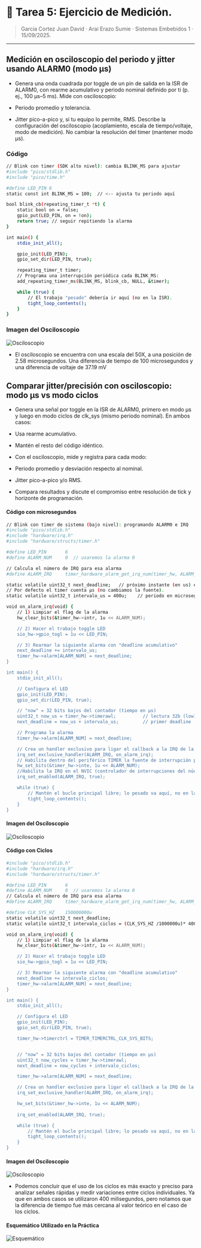 # 🤖 Tarea 5: Ejercicio de Medición.

> Garcia Cortez Juan David · Arai Erazo Sumie ·  Sistemas Embebidos 1  ·  15/09/2025.

---


## Medición en osciloscopio del periodo y jitter usando ALARM0 (modo µs)
* Genera una onda cuadrada por toggle de un pin de salida en la ISR de ALARM0, con rearme acumulativo y periodo nominal definido por ti (p. ej., 100 µs–5 ms). Mide con osciloscopio:

* Periodo promedio y tolerancia.

* Jitter pico-a-pico y, si tu equipo lo permite, RMS. 
Describe la configuración del osciloscopio (acoplamiento, escala de tiempo/voltaje, modo de medición). No cambiar la resolución del timer (mantener modo µs).

### Código
```bash
// Blink con timer (SDK alto nivel): cambia BLINK_MS para ajustar
#include "pico/stdlib.h"
#include "pico/time.h"

#define LED_PIN 6
static const int BLINK_MS = 100;  // <-- ajusta tu periodo aquí

bool blink_cb(repeating_timer_t *t) {
    static bool on = false;
    gpio_put(LED_PIN, on = !on);
    return true; // seguir repitiendo la alarma
}

int main() {
    stdio_init_all();

    gpio_init(LED_PIN);
    gpio_set_dir(LED_PIN, true);

    repeating_timer_t timer;
    // Programa una interrupción periódica cada BLINK_MS:
    add_repeating_timer_ms(BLINK_MS, blink_cb, NULL, &timer);

    while (true) {
        // El trabajo "pesado" debería ir aquí (no en la ISR).
        tight_loop_contents();
    }
}
```
### Imagen del Osciloscopio
![Osciloscopio](imgs/EJ1_T5.png)

* El osciloscopio se encuentra con una escala del 50X, a una posición de 2.58 microsegundos. Una diferencia de tiempo de 100 microsegundos y una diferencia de voltaje de 37.19 mV


## Comparar jitter/precisión con osciloscopio: modo µs vs modo ciclos
* Genera una señal por toggle en la ISR de ALARM0, primero en modo µs y luego en modo ciclos de clk_sys (mismo periodo nominal). En ambos casos:

* Usa rearme acumulativo.

* Mantén el resto del código idéntico.
* Con el osciloscopio, mide y registra para cada modo:

* Periodo promedio y desviación respecto al nominal.

* Jitter pico-a-pico y/o RMS.
* Compara resultados y discute el compromiso entre resolución de tick y horizonte de programación.

#### Código con microsegundos
```bash
// Blink con timer de sistema (bajo nivel): programando ALARM0 e IRQ
#include "pico/stdlib.h"
#include "hardware/irq.h"
#include "hardware/structs/timer.h"

#define LED_PIN       6
#define ALARM_NUM     0  // usaremos la alarma 0

// Calcula el número de IRQ para esa alarma 
#define ALARM_IRQ     timer_hardware_alarm_get_irq_num(timer_hw, ALARM_NUM)

static volatile uint32_t next_deadline;   // próximo instante (en us) en 32 bits bajos
// Por defecto el timer cuenta µs (no cambiamos la fuente).
static volatile uint32_t intervalo_us = 400u;    // periodo en microsegundos

void on_alarm_irq(void) {
    // 1) Limpiar el flag de la alarma
    hw_clear_bits(&timer_hw->intr, 1u << ALARM_NUM);

    // 2) Hacer el trabajo toggle LED
    sio_hw->gpio_togl = 1u << LED_PIN;

    // 3) Rearmar la siguiente alarma con "deadline acumulativo"
    next_deadline += intervalo_us;
    timer_hw->alarm[ALARM_NUM] = next_deadline;
}

int main() {
    stdio_init_all();

    // Configura el LED
    gpio_init(LED_PIN);
    gpio_set_dir(LED_PIN, true);

    // "now" = 32 bits bajos del contador (tiempo en µs)
    uint32_t now_us = timer_hw->timerawl;          // lectura 32b (low) del contador
    next_deadline = now_us + intervalo_us;         // primer deadline

    // Programa la alarma
    timer_hw->alarm[ALARM_NUM] = next_deadline;

    // Crea un handler exclusivo para ligar el callback a la IRQ de la alarma
    irq_set_exclusive_handler(ALARM_IRQ, on_alarm_irq);
    // Habilita dentro del periférico TIMER la fuente de interrupción para la alarma ALARM_NUM inte = interrupt enable
    hw_set_bits(&timer_hw->inte, 1u << ALARM_NUM);
    //Habilita la IRQ en el NVIC (controlador de interrupciones del núcleo)
    irq_set_enabled(ALARM_IRQ, true);

    while (true) {
        // Mantén el bucle principal libre; lo pesado va aquí, no en la ISR
        tight_loop_contents();
    }
}
```

#### Imagen del Osciloscopio
![Osciloscopio](imgs/MS.png)


#### Código con Ciclos
```bash
#include "pico/stdlib.h"
#include "hardware/irq.h"
#include "hardware/structs/timer.h"

#define LED_PIN       6
#define ALARM_NUM     0  // usaremos la alarma 0
// Calcula el número de IRQ para esa alarma 
#define ALARM_IRQ     timer_hardware_alarm_get_irq_num(timer_hw, ALARM_NUM)

#define CLK_SYS_HZ    150000000u
static volatile uint32_t next_deadline;   
static volatile uint32_t intervalo_ciclos = (CLK_SYS_HZ /1000000u)* 400000u;    // periodo en microsegundos

void on_alarm_irq(void) {
    // 1) Limpiar el flag de la alarma
    hw_clear_bits(&timer_hw->intr, 1u << ALARM_NUM);

    // 2) Hacer el trabajo toggle LED
    sio_hw->gpio_togl = 1u << LED_PIN;

    // 3) Rearmar la siguiente alarma con "deadline acumulativo"
    next_deadline += intervalo_ciclos;
    timer_hw->alarm[ALARM_NUM] = next_deadline;
}

int main() {
    stdio_init_all();

    // Configura el LED
    gpio_init(LED_PIN);
    gpio_set_dir(LED_PIN, true);

    timer_hw->timerctrl = TIMER_TIMERCTRL_CLK_SYS_BITS;


    // "now" = 32 bits bajos del contador (tiempo en µs)
    uint32_t now_cycles = timer_hw->timerawl;          
    next_deadline = now_cycles + intervalo_ciclos;         

    timer_hw->alarm[ALARM_NUM] = next_deadline;

    // Crea un handler exclusivo para ligar el callback a la IRQ de la alarma
    irq_set_exclusive_handler(ALARM_IRQ, on_alarm_irq);

    hw_set_bits(&timer_hw->inte, 1u << ALARM_NUM);
   
    irq_set_enabled(ALARM_IRQ, true);

    while (true) {
        // Mantén el bucle principal libre; lo pesado va aquí, no en la ISR
        tight_loop_contents();
    }
}
```

#### Imagen del Osciloscopio
![Osciloscopio](imgs/CICLOS.png)

* Podemos concluir que el uso de los ciclos es más exacto y preciso para analizar señales rápidas y medir variaciones entre ciclos individuales. Ya que en ambos casos se utilizaron 400 milisegundos, pero notamos que la diferencia de tiempo fue más cercana al valor teórico en el caso de los ciclos.

#### Esquemático Utilizado en la Práctica
![Esquemático](imgs/ESQT5.png)
